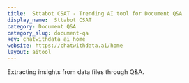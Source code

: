 ```yaml
---
title:  Sttabot CSAT - Trending AI tool for Document Q&A
display_name:  Sttabot CSAT
category: Document Q&A
category_slug: document-qa
key: chatwithdata_ai_home
website: https://chatwithdata.ai/home
layout: aitool
---
```


Extracting insights from data files through Q&A.
